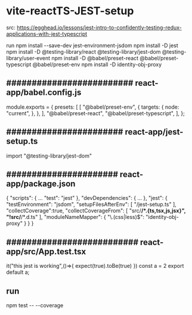 # vite-reactTS-JEST-setup

src: https://egghead.io/lessons/jest-intro-to-confidently-testing-redux-applications-with-jest-typescript

run
npm install --save-dev jest-environment-jsdom
npm install -D jest                          
npm install -D @testing-library/react @testing-library/jest-dom @testing-library/user-event
npm install -D @babel/preset-react @babel/preset-typescript @babel/preset-env
npm install -D identity-obj-proxy


#########################
react-app/babel.config.js
-------------------------
module.exports = {
  presets: [
    [
      "@babel/preset-env",
      {
        targets: {
          node: "current",
        },
      },
    ],
    "@babel/preset-react",
    "@babel/preset-typescript",
  ],
};


#######################
react-app/jest-setup.ts
-----------------------
import "@testing-library/jest-dom"


######################
react-app/package.json
----------------------
{
   "scripts": {
    ...
    "test": "jest"
  },
  "devDependencies": {
    ...
  },
  "jest": {
    "testEnvironment": "jsdom",
    "setupFilesAfterEnv": [
      "<rootDir>/jest-setup.ts"
    ],
    "collectCoverage":true,
    "collectCoverageFrom": [
      "src/**/*.{ts,tsx,js,jsx}",
      "!src/**/*.d.ts"
    ],
    "moduleNameMapper": {
      "\\.(css|less)$": "identity-obj-proxy"
    }
  }
}


##########################
react-app/src/App.test.tsx
--------------------------
it("this jest is working",()=>{
    expect(true).toBe(true)
})
const a = 2
export default a;


###
run
---
npm test -- --coverage   
